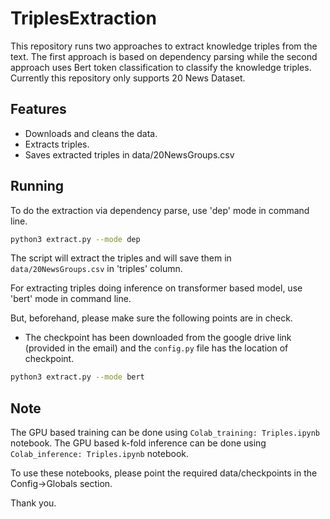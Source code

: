 # TriplesExtraction

This repository runs two approaches to extract knowledge triples from the text. The first approach is based on dependency parsing while the second approach uses Bert token classification to classify the knowledge triples. Currently this repository only supports 20 News Dataset. 


## Features

- Downloads and cleans the data.
- Extracts triples.
- Saves extracted triples in data/20NewsGroups.csv

## Running

To do the extraction via dependency parse, use 'dep' mode in command line.
```sh
python3 extract.py --mode dep
```
The script will extract the triples and will save them in `data/20NewsGroups.csv` in 'triples' column.

For extracting triples doing inference on transformer based model, use 'bert' mode in command line.

But, beforehand, please make sure the following points are in check.
 - The checkpoint has been downloaded from the google drive link (provided in the email) and the `config.py` file has the location of checkpoint. 
 

```sh
python3 extract.py --mode bert
```

## Note

The GPU based training can be done using `Colab_training: Triples.ipynb` notebook. 
The GPU based k-fold inference can be done using `Colab_inference: Triples.ipynb` notebook. 

To use these notebooks, please point the required data/checkpoints in the Config->Globals section.

Thank you.
